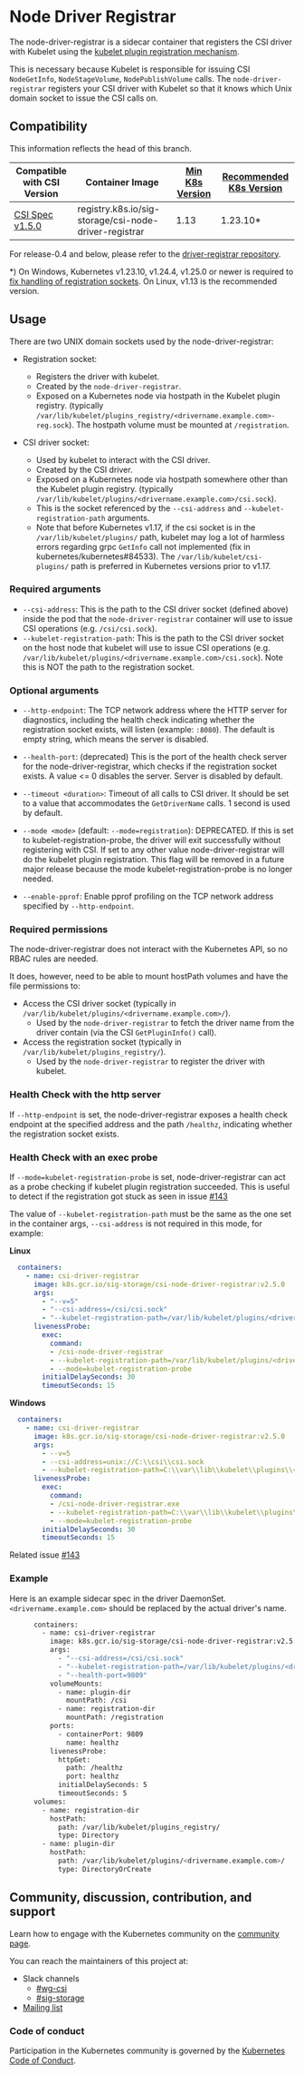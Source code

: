 # Node Driver Registrar

The node-driver-registrar is a sidecar container that registers the CSI driver
with Kubelet using the
[kubelet plugin registration mechanism](https://kubernetes.io/docs/concepts/extend-kubernetes/compute-storage-net/device-plugins/#device-plugin-registration).

This is necessary because Kubelet is responsible for issuing CSI `NodeGetInfo`,
`NodeStageVolume`, `NodePublishVolume` calls. The `node-driver-registrar` registers
your CSI driver with Kubelet so that it knows which Unix domain socket to issue
the CSI calls on.

## Compatibility

This information reflects the head of this branch.

| Compatible with CSI Version                                                                | Container Image                                  | [Min K8s Version](https://kubernetes-csi.github.io/docs/project-policies.html#minimum-version) | [Recommended K8s Version](https://kubernetes-csi.github.io/docs/project-policies.html#recommended-version) |
| ------------------------------------------------------------------------------------------ | ------------------------------------------------ |------------------------------------------------------------------------------------------------|------------------------------------------------------------------------------------------------------------|
| [CSI Spec v1.5.0](https://github.com/container-storage-interface/spec/releases/tag/v1.5.0) | registry.k8s.io/sig-storage/csi-node-driver-registrar | 1.13 | 1.23.10*                                                                                                  |                                                                                                      |

For release-0.4 and below, please refer to the [driver-registrar
repository](https://github.com/kubernetes-csi/driver-registrar).

*) On Windows, Kubernetes v1.23.10, v1.24.4, v1.25.0 or newer is required to [fix handling of registration sockets](https://github.com/kubernetes/kubernetes/pull/110075). On Linux, v1.13 is the recommended version.

## Usage

There are two UNIX domain sockets used by the node-driver-registrar:

* Registration socket:
  * Registers the driver with kubelet.
  * Created by the `node-driver-registrar`.
  * Exposed on a Kubernetes node via hostpath in the Kubelet plugin registry.
    (typically `/var/lib/kubelet/plugins_registry/<drivername.example.com>-reg.sock`).
    The hostpath volume must be mounted at `/registration`.

* CSI driver socket:
  * Used by kubelet to interact with the CSI driver.
  * Created by the CSI driver.
  * Exposed on a Kubernetes node via hostpath somewhere other than the Kubelet plugin registry. (typically `/var/lib/kubelet/plugins/<drivername.example.com>/csi.sock`).
  * This is the socket referenced by the `--csi-address` and `--kubelet-registration-path` arguments.
  * Note that before Kubernetes v1.17, if the csi socket is in the `/var/lib/kubelet/plugins/` path, kubelet may log a lot of harmless errors regarding grpc `GetInfo` call not implemented (fix in kubernetes/kubernetes#84533). The `/var/lib/kubelet/csi-plugins/` path is preferred in Kubernetes versions prior to v1.17.

### Required arguments

* `--csi-address`: This is the path to the CSI driver socket (defined above) inside the
  pod that the `node-driver-registrar` container will use to issue CSI
  operations (e.g. `/csi/csi.sock`).
* `--kubelet-registration-path`: This is the path to the CSI driver socket on
  the host node that kubelet will use to issue CSI operations (e.g.
  `/var/lib/kubelet/plugins/<drivername.example.com>/csi.sock`). Note this is NOT
  the path to the registration socket.

### Optional arguments

* `--http-endpoint`: The TCP network address where the HTTP server for diagnostics, including
  the health check indicating whether the registration socket exists, will listen (example:
  `:8080`). The default is empty string, which means the server is disabled.

* `--health-port`: (deprecated) This is the port of the health check server for the
  node-driver-registrar, which checks if the registration socket exists. A value &lt;= 0 disables
  the server. Server is disabled by default.

* `--timeout <duration>`: Timeout of all calls to CSI driver. It should be set to a value that accommodates the `GetDriverName` calls. 1 second is used by default.

* `--mode <mode>` (default: `--mode=registration`): DEPRECATED. If this is set to kubelet-registration-probe, the driver will exit successfully without registering with CSI. If set to any other value node-driver-registrar will do the kubelet plugin registration. This flag will be removed in a future major release because the mode kubelet-registration-probe is no longer needed.

* `--enable-pprof`: Enable pprof profiling on the TCP network address specified by `--http-endpoint`.

### Required permissions

The node-driver-registrar does not interact with the Kubernetes API, so no RBAC
rules are needed.

It does, however, need to be able to mount hostPath volumes and have the file
permissions to:

* Access the CSI driver socket (typically in `/var/lib/kubelet/plugins/<drivername.example.com>/`).
  * Used by the `node-driver-registrar` to fetch the driver name from the driver
    contain (via the CSI `GetPluginInfo()` call).
* Access the registration socket (typically in `/var/lib/kubelet/plugins_registry/`).
  * Used by the `node-driver-registrar` to register the driver with kubelet.

### Health Check with the http server

If `--http-endpoint` is set, the node-driver-registrar exposes a health check endpoint at the
specified address and the path `/healthz`, indicating whether the registration socket exists.

### Health Check with an exec probe

If `--mode=kubelet-registration-probe` is set, node-driver-registrar can act as a probe checking if kubelet plugin registration succeeded. This is useful to detect if the registration got stuck as seen in issue [#143](https://github.com/kubernetes-csi/node-driver-registrar/issues/143)

The value of `--kubelet-registration-path` must be the same as the one set in the container args, `--csi-address` is not required in this mode, for example:

**Linux**

```yaml
  containers:
    - name: csi-driver-registrar
      image: k8s.gcr.io/sig-storage/csi-node-driver-registrar:v2.5.0
      args:
        - "--v=5"
        - "--csi-address=/csi/csi.sock"
        - "--kubelet-registration-path=/var/lib/kubelet/plugins/<drivername.example.com>/csi.sock"
      livenessProbe:
        exec:
          command:
          - /csi-node-driver-registrar
          - --kubelet-registration-path=/var/lib/kubelet/plugins/<drivername.example.com>/csi.sock
          - --mode=kubelet-registration-probe
        initialDelaySeconds: 30
        timeoutSeconds: 15
```

**Windows**
```yaml
  containers:
    - name: csi-driver-registrar
      image: k8s.gcr.io/sig-storage/csi-node-driver-registrar:v2.5.0
      args:
        - --v=5
        - --csi-address=unix://C:\\csi\\csi.sock
        - --kubelet-registration-path=C:\\var\\lib\\kubelet\\plugins\\<drivername.example.com>\\csi.sock
      livenessProbe:
        exec:
          command:
          - /csi-node-driver-registrar.exe
          - --kubelet-registration-path=C:\\var\\lib\\kubelet\\plugins\\<drivername.example.com>\\csi.sock
          - --mode=kubelet-registration-probe
        initialDelaySeconds: 30
        timeoutSeconds: 15
```

Related issue [#143](https://github.com/kubernetes-csi/node-driver-registrar/issues/143)

### Example

Here is an example sidecar spec in the driver DaemonSet. `<drivername.example.com>` should be replaced by
the actual driver's name.

```bash
      containers:
        - name: csi-driver-registrar
          image: k8s.gcr.io/sig-storage/csi-node-driver-registrar:v2.5.0
          args:
            - "--csi-address=/csi/csi.sock"
            - "--kubelet-registration-path=/var/lib/kubelet/plugins/<drivername.example.com>/csi.sock"
            - "--health-port=9809"
          volumeMounts:
            - name: plugin-dir
              mountPath: /csi
            - name: registration-dir
              mountPath: /registration
          ports:
            - containerPort: 9809
              name: healthz
          livenessProbe:
            httpGet:
              path: /healthz
              port: healthz
            initialDelaySeconds: 5
            timeoutSeconds: 5
      volumes:
        - name: registration-dir
          hostPath:
            path: /var/lib/kubelet/plugins_registry/
            type: Directory
        - name: plugin-dir
          hostPath:
            path: /var/lib/kubelet/plugins/<drivername.example.com>/
            type: DirectoryOrCreate
```

## Community, discussion, contribution, and support

Learn how to engage with the Kubernetes community on the [community page](http://kubernetes.io/community/).

You can reach the maintainers of this project at:

* Slack channels
  * [#wg-csi](https://kubernetes.slack.com/messages/wg-csi)
  * [#sig-storage](https://kubernetes.slack.com/messages/sig-storage)
* [Mailing list](https://groups.google.com/forum/#!forum/kubernetes-sig-storage)

### Code of conduct

Participation in the Kubernetes community is governed by the [Kubernetes Code of Conduct](code-of-conduct.md).
